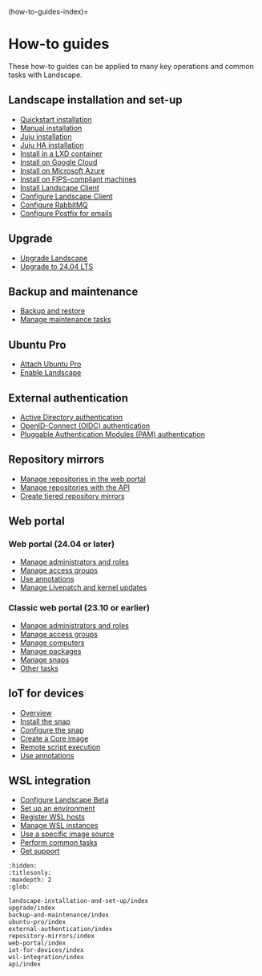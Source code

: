 (how-to-guides-index)=
# How-to guides

These how-to guides can be applied to many key operations and common tasks with Landscape.

## Landscape installation and set-up

- [Quickstart installation](/how-to-guides/landscape-installation-and-set-up/quickstart-installation)
- [Manual installation](/how-to-guides/landscape-installation-and-set-up/manual-installation)
- [Juju installation](/how-to-guides/landscape-installation-and-set-up/juju-installation)
- [Juju HA installation](/how-to-guides/landscape-installation-and-set-up/juju-ha-installation)
- [Install in a LXD container](/how-to-guides/landscape-installation-and-set-up/install-in-a-lxd-container)
- [Install on Google Cloud](/how-to-guides/landscape-installation-and-set-up/install-on-google-cloud)
- [Install on Microsoft Azure](/how-to-guides/landscape-installation-and-set-up/install-on-microsoft-azure)
- [Install on FIPS-compliant machines](/how-to-guides/landscape-installation-and-set-up/install-on-fips-compliant-machines)
- [Install Landscape Client](/how-to-guides/landscape-installation-and-set-up/install-landscape-client)
- [Configure Landscape Client](/how-to-guides/landscape-installation-and-set-up/configure-landscape-client)
- [Configure RabbitMQ](/how-to-guides/landscape-installation-and-set-up/configure-rabbitmq)
- [Configure Postfix for emails](/how-to-guides/landscape-installation-and-set-up/configure-postfix)

## Upgrade

- [Upgrade Landscape](/how-to-guides/upgrade/upgrade-landscape)
- [Upgrade to 24.04 LTS](/how-to-guides/upgrade/upgrade-to-24-04-lts)

## Backup and maintenance

- [Backup and restore](/how-to-guides/backup-and-maintenance/backup-and-restore)
- [Manage maintenance tasks](/how-to-guides/backup-and-maintenance/manage-maintenance-tasks)

## Ubuntu Pro

- [Attach Ubuntu Pro](/how-to-guides/ubuntu-pro/attach-ubuntu-pro)
- [Enable Landscape](/how-to-guides/ubuntu-pro/enable-landscape)

## External authentication

- [Active Directory authentication](/how-to-guides/external-authentication/active-directory)
- [OpenID-Connect (OIDC) authentication](/how-to-guides/external-authentication/openid-connect-oidc)
- [Pluggable Authentication Modules (PAM) authentication](/how-to-guides/external-authentication/pluggable-authentication-modules-pam)

## Repository mirrors

- [Manage repositories in the web portal](/how-to-guides/repository-mirrors/manage-repositories-in-the-web-portal)
- [Manage repositories with the API](/how-to-guides/repository-mirrors/manage-repositories-with-the-api)
- [Create tiered repository mirrors](/how-to-guides/repository-mirrors/create-tiered-repository-mirrors)

## Web portal

### Web portal (24.04 or later)

- [Manage administrators and roles](/how-to-guides/web-portal/web-portal-24-04-or-later/manage-administrators-and-roles)
- [Manage access groups](/how-to-guides/web-portal/web-portal-24-04-or-later/manage-access-groups)
- [Use annotations](/how-to-guides/web-portal/web-portal-24-04-or-later/use-annotations)
- [Manage Livepatch and kernel updates](/how-to-guides/web-portal/web-portal-24-04-or-later/manage-livepatch-and-kernel-updates)

### Classic web portal (23.10 or earlier)

- [Manage administrators and roles](/how-to-guides/web-portal/classic-web-portal/manage-administrators-and-roles)
- [Manage access groups](/how-to-guides/web-portal/classic-web-portal/manage-access-groups)
- [Manage computers](/how-to-guides/web-portal/classic-web-portal/manage-computers)
- [Manage packages](/how-to-guides/web-portal/classic-web-portal/manage-packages)
- [Manage snaps](/how-to-guides/web-portal/classic-web-portal/manage-snaps)
- [Other tasks](/how-to-guides/web-portal/classic-web-portal/other-tasks)

## IoT for devices

- [Overview](/how-to-guides/iot-for-devices/overview)
- [Install the snap](/how-to-guides/iot-for-devices/install-the-snap)
- [Configure the snap](/how-to-guides/iot-for-devices/configure-the-snap)
- [Create a Core image](/how-to-guides/iot-for-devices/create-a-core-image)
- [Remote script execution](/how-to-guides/iot-for-devices/remote-script-execution)
- [Use annotations](/how-to-guides/iot-for-devices/use-annotations)

## WSL integration

- [Configure Landscape Beta](/how-to-guides/wsl-integration/configure-landscape-beta)
- [Set up an environment](/how-to-guides/wsl-integration/set-up-an-environment)
- [Register WSL hosts](/how-to-guides/wsl-integration/register-wsl-hosts)
- [Manage WSL instances](/how-to-guides/wsl-integration/manage-wsl-instances)
- [Use a specific image source](/how-to-guides/wsl-integration/use-a-specific-image-source)
- [Perform common tasks](/how-to-guides/wsl-integration/perform-common-tasks)
- [Get support](/how-to-guides/wsl-integration/get-support)


```{toctree}
:hidden:
:titlesonly:
:maxdepth: 2
:glob:

landscape-installation-and-set-up/index
upgrade/index
backup-and-maintenance/index
ubuntu-pro/index
external-authentication/index
repository-mirrors/index
web-portal/index
iot-for-devices/index
wsl-integration/index
api/index
